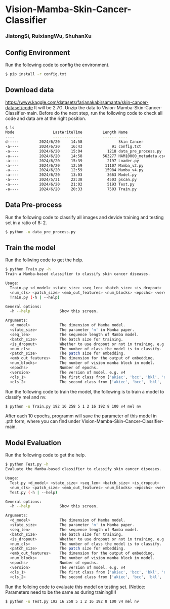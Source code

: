 # Vision-Mamba-Skin-Cancer-Classifier
### JiatongSi, RuixiangWu, ShuhanXu
## Config Environment
Run the following code to config the environment.
```bash
$ pip install -r config.txt
```
## Download data
https://www.kaggle.com/datasets/farjanakabirsamanta/skin-cancer-dataset/code
It will be 2.7G.
Unzip the data to Vision-Mamba-Skin-Cancer-Classifier-main.
Before do the next step, run the following code to check all code and data are at the right position.
```bash
$ ls
Mode                 LastWriteTime         Length Name
----                 -------------         ------ ----
d-----         2024/6/20     14:58                Skin Cancer
-a----         2024/6/20     16:43             91 config.txt
-a----         2024/6/20     15:04           1218 data_pre_process.py
-a----         2024/6/20     14:58         563277 HAM10000_metadata.csv
-a----         2024/6/20     15:39           2197 Loader.py
-a----         2024/6/20     12:59          11107 Mamba_v2.py
-a----         2024/6/20     12:59          15984 Mamba_v4.py
-a----         2024/6/20     13:03           3663 Model.py
-a----         2024/5/31     22:38           4503 pscan.py
-a----         2024/6/20     21:02           5193 Test.py
-a----         2024/6/20     20:33           7503 Train.py

```
## Data Pre-process
Run the following code to classify all images and devide training and testing set in a ratio of 8: 2.
```bash
$ python -u data_pre_process.py
```
## Train the model
Run the follwing code to get the help.
```bash
$ python Train.py -h
Train a Mamba-based classifier to classify skin cancer diseases.

Usage:
  Train.py <d_model> <state_size> <seq_len> <batch_size> <is_dropout>
  <num_cls> <patch_size> <emb_out_features> <num_blocks> <epochs> <version> <cls_1> <cls_2>
  Train.py (-h | --help)

General options:
  -h --help             Show this screen.

Arguments:
  <d_model>             The dimension of Mamba model.
  <state_size>          The parameter 'n' in Mamba paper.
  <seq_len>             The sequence length of Mamba model.
  <batch_size>          The batch size for training.
  <is_dropout>          Whether to use dropout or not in training. e.g. 0: False, 1: True.
  <num_cls>             The number of class the model is to classify.
  <patch_size>          The patch size for embedding.
  <emb_out_features>    The dimension for the output of embedding.
  <num_blocks>          The number of vision mamba block in model.
  <epochs>              Number of epochs.
  <version>             The version of model. e.g. v4
  <cls_1>               The first class from ['akiec', 'bcc', 'bkl', 'df', 'mel', 'nv', 'vasc'].
  <cls_2>               The second class from ['akiec', 'bcc', 'bkl', 'df', 'mel', 'nv', 'vasc'].

```
Run the following code to train the model, the following is to train a model to classify mel and nv.
```bash
$ python -u Train.py 192 16 258 5 1 2 16 192 8 100 v4 mel nv
```
After each 10 epochs, programm will save the parameter of this model in .pth form, where you can find under Vision-Mamba-Skin-Cancer-Classifier-main. 
## Model Evaluation
Run the following code to get the help.
```bash
$ python Test.py -h
Evaluate the Mamba-based classifier to classify skin cancer diseases.

Usage:
  Test.py <d_model> <state_size> <seq_len> <batch_size> <is_dropout>
  <num_cls> <patch_size> <emb_out_features> <num_blocks> <epochs> <version> <cls_1> <cls_2>
  Test.py (-h | --help)

General options:
  -h --help             Show this screen.

Arguments:
  <d_model>             The dimension of Mamba model.
  <state_size>          The parameter 'n' in Mamba paper.
  <seq_len>             The sequence length of Mamba model.
  <batch_size>          The batch size for training.
  <is_dropout>          Whether to use dropout or not in training. e.g. 0: False, 1: True.
  <num_cls>             The number of class the model is to classify.
  <patch_size>          The patch size for embedding.
  <emb_out_features>    The dimension for the output of embedding.
  <num_blocks>          The number of vision mamba block in model.
  <epochs>              Number of epochs.
  <version>             The version of model. e.g. v4
  <cls_1>               The first class from ['akiec', 'bcc', 'bkl', 'df', 'mel', 'nv', 'vasc'].
  <cls_2>               The second class from ['akiec', 'bcc', 'bkl', 'df', 'mel', 'nv', 'vasc'].

```
Run the folloing code to evaluate this model on testing set. (Notice: Parameters need to be the same as during training!!!)
```bash
$ python -u Test.py 192 16 258 5 1 2 16 192 8 100 v4 mel nv
```
